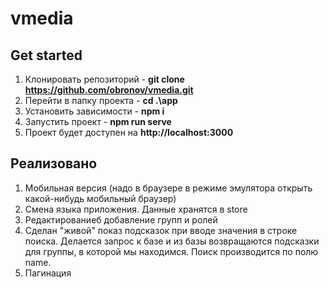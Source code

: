 # vmedia

## Get started
1. Клонировать репозиторий - **git clone https://github.com/obronov/vmedia.git**
2. Перейти в папку проекта - **cd .\app**
3. Установить зависимости - **npm i**
4. Запустить проект - **npm run serve**
5. Проект будет доступен на **http://localhost:3000**


## Реализовано 

1. Мобильная версия (надо в браузере в режиме эмулятора открыть какой-нибудь мобильный браузер)
2. Смена языка приложения. Данные хранятся в store
3. Редактированиеб добавление групп и ролей
4. Сделан "живой" показ подсказок при вводе значения в строке поиска. Делается запрос к базе и из базы возвращаются подсказки для группы, в которой мы находимся. Поиск производится по полю name.
5. Пагинация






